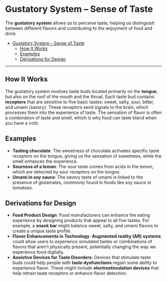 # Gustatory System – Sense of Taste

The **gustatory system** allows us to perceive taste, helping us distinguish between different flavors and contributing to the enjoyment of food and drink.

- [Gustatory System – Sense of Taste](#gustatory-system--sense-of-taste)
  - [How It Works](#how-it-works)
  - [Examples](#examples)
  - [Derivations for Design](#derivations-for-design)

---

## How It Works

The gustatory system involves taste buds located primarily on the **tongue**, but also on the roof of the mouth and the throat. Each taste bud contains **receptors** that are sensitive to five basic tastes: sweet, salty, sour, bitter, and umami (savory). These receptors send signals to the brain, which processes them into the experience of taste. The sensation of flavor is often a combination of taste and smell, which is why food can taste bland when you have a cold.

## Examples

- **Tasting chocolate**: The sweetness of chocolate activates specific taste receptors on the tongue, giving us the sensation of sweetness, while the smell enhances the experience.
- **Sourness of a lemon**: The sour taste comes from acids in the lemon, which are detected by sour receptors on the tongue.
- **Umami in soy sauce**: The savory taste of umami is linked to the presence of glutamates, commonly found in foods like soy sauce or tomatoes.

## Derivations for Design

- **Food Product Design**: Food manufacturers can enhance the eating experience by designing products that appeal to all five tastes. For example, a **snack bar** might balance sweet, salty, and umami flavors to create a unique taste profile.
- **Flavor Enhancements in Technology**: **Augmented reality (AR) systems** could allow users to experience simulated tastes or combinations of flavors that aren't physically present, potentially changing the way we experience food digitally.
- **Assistive Devices for Taste Disorders**: Devices that stimulate taste buds could help people with **taste dysfunctions** regain some ability to experience flavor. These might include **electrostimulation devices** that help retrain taste receptors or enhance flavor detection.